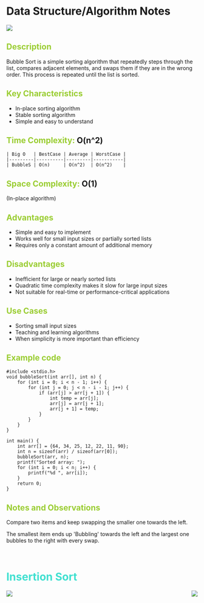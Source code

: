 # Data Structure/Algorithm Notes

<img src = "https://codepumpkin.com/wp-content/uploads/2017/10/BubbleSort_Avg_case.gif">

## <span style="color:yellowgreen;"> Description </span>
Bubble Sort is a simple sorting algorithm that repeatedly steps through the list, compares adjacent elements, and swaps them if they are in the wrong order. This process is repeated until the list is sorted.

## <span style="color:yellowgreen;"> Key Characteristics </span>
- In-place sorting algorithm
- Stable sorting algorithm
- Simple and easy to understand

## <span style="color:yellowgreen;"> Time Complexity: </span> O(n^2)

	| Big O   | BestCase | Average | WorstCase |
	|---------|----------|---------|-----------|
	| BubbleS | O(n)     | O(n^2)  | O(n^2)    |


## <span style="color:yellowgreen;"> Space Complexity: </span>O(1) 
(In-place algorithm)

## <span style="color:yellowgreen;"> Advantages </span>
- Simple and easy to implement
- Works well for small input sizes or partially sorted lists
- Requires only a constant amount of additional memory

## <span style="color:yellowgreen;"> Disadvantages </span>
- Inefficient for large or nearly sorted lists
- Quadratic time complexity makes it slow for large input sizes
- Not suitable for real-time or performance-critical applications

## <span style="color:yellowgreen;"> Use Cases </span>
- Sorting small input sizes
- Teaching and learning algorithms
- When simplicity is more important than efficiency

## <span style="color:yellowgreen;"> Example code </span>
```
#include <stdio.h>
void bubbleSort(int arr[], int n) {
    for (int i = 0; i < n - 1; i++) {
        for (int j = 0; j < n - i - 1; j++) {
            if (arr[j] > arr[j + 1]) {
                int temp = arr[j];
                arr[j] = arr[j + 1];
                arr[j + 1] = temp;
            }
        }
    }
}

int main() {
    int arr[] = {64, 34, 25, 12, 22, 11, 90};
    int n = sizeof(arr) / sizeof(arr[0]);
    bubbleSort(arr, n);
    printf("Sorted array: ");
    for (int i = 0; i < n; i++) {
        printf("%d ", arr[i]);
    }
    return 0;
}
```

## <span style="color:yellowgreen;"> Notes and Observations </span>
Compare two items and keep swapping the smaller one towards the left.

The smallest item ends up 'Bubbling' towards the left and the largest one bubbles to the right with every swap.


<br>

# <span style="color:turquoise;"> Insertion Sort </span>

<img src="https://upload.wikimedia.org/wikipedia/commons/9/94/Selection-Sort-Animation.gif" style="float:right;padding-left:20px;" />

<img src = "https://codepumpkin.com/wp-content/uploads/2017/10/BubbleSort_Avg_case.gif">